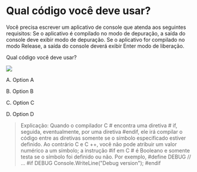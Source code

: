 ﻿Qual código você deve usar?
==========================

Você precisa escrever um aplicativo de console que atenda aos seguintes requisitos:
Se o aplicativo é compilado no modo de depuração, a saída do console deve exibir
modo de depuração.
Se o aplicativo for compilado no modo Release, a saída do console deverá exibir Enter
modo de liberação.

Qual código você deve usar?

[![](https://cdn.briefmenow.org/wp-content/uploads/70-483-v2/264.jpg)](https://cdn.briefmenow.org/wp-content/uploads/70-483-v2/264.jpg)

A.
Option A

B.
Option B

C.
Option C

D.
Option D

> Explicação:
> Quando o compilador C # encontra uma diretiva # if, seguida, eventualmente, por uma diretiva #endif,
> ele irá compilar o código entre as diretivas somente se o símbolo especificado estiver definido. Ao contrário
> C e C ++, você não pode atribuir um valor numérico a um símbolo; a instrução #if em C # é
> Booleano e somente testa se o símbolo foi definido ou não. Por exemplo,
> #define DEBUG
> // ...
> #if DEBUG
> Console.WriteLine("Debug version");
> #endif
> 
> 